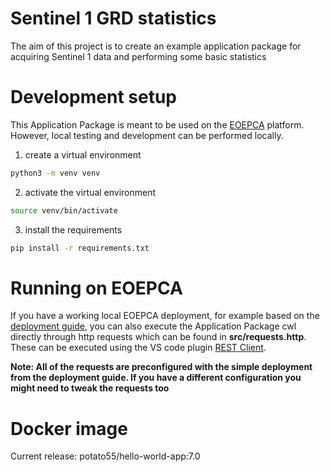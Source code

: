 # Sentinel 1 GRD statistics
The aim of this project is to create an example application package for acquiring Sentinel 1 data and performing some basic statistics

# Development setup
This Application Package is meant to be used on the [EOEPCA](https://github.com/EOEPCA) platform. However, local testing and development can be performed locally. 

1. create a virtual environment

```bash
python3 -m venv venv
```

2. activate the virtual environment

```bash
source venv/bin/activate
```

3. install the requirements

```bash
pip install -r requirements.txt
```


# Running on EOEPCA
If you have a working local EOEPCA deployment, for example based on the [deployment guide](https://deployment-guide.docs.eoepca.org/current/), you can also execute the Application Package cwl directly through http requests which can be found in **src/requests.http**. These can be executed using the VS code plugin [REST Client](https://marketplace.visualstudio.com/items?itemName=humao.rest-client). 

**Note: All of the requests are preconfigured with the simple deployment from the deployment guide. If you have a different configuration you might need to tweak the requests too**

# Docker image

Current release: potato55/hello-world-app:7.0
